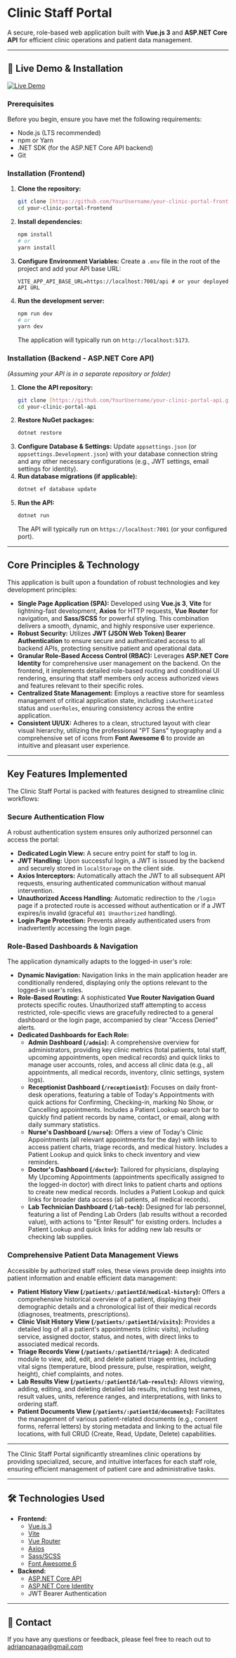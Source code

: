# Clinic Staff Portal

A secure, role-based web application built with **Vue.js 3** and **ASP.NET Core API** for efficient clinic operations and patient data management.

---

## 🚀 Live Demo & Installation

[![Live Demo](https://img.shields.io/badge/Live%20Demo-blue?style=for-the-badge)](YOUR_LIVE_DEMO_URL_HERE)
### Prerequisites

Before you begin, ensure you have met the following requirements:

* Node.js (LTS recommended)
* npm or Yarn
* .NET SDK (for the ASP.NET Core API backend)
* Git

### Installation (Frontend)

1.  **Clone the repository:**
    ```bash
    git clone [https://github.com/YourUsername/your-clinic-portal-frontend.git](https://github.com/YourUsername/your-clinic-portal-frontend.git)
    cd your-clinic-portal-frontend
    ```
2.  **Install dependencies:**
    ```bash
    npm install
    # or
    yarn install
    ```
3.  **Configure Environment Variables:**
    Create a `.env` file in the root of the project and add your API base URL:
    ```
    VITE_APP_API_BASE_URL=https://localhost:7001/api # or your deployed API URL
    ```
4.  **Run the development server:**
    ```bash
    npm run dev
    # or
    yarn dev
    ```
    The application will typically run on `http://localhost:5173`.

### Installation (Backend - ASP.NET Core API)

*(Assuming your API is in a separate repository or folder)*

1.  **Clone the API repository:**
    ```bash
    git clone [https://github.com/YourUsername/your-clinic-portal-api.git](https://github.com/YourUsername/your-clinic-portal-api.git)
    cd your-clinic-portal-api
    ```
2.  **Restore NuGet packages:**
    ```bash
    dotnet restore
    ```
3.  **Configure Database & Settings:**
    Update `appsettings.json` (or `appsettings.Development.json`) with your database connection string and any other necessary configurations (e.g., JWT settings, email settings for identity).
4.  **Run database migrations (if applicable):**
    ```bash
    dotnet ef database update
    ```
5.  **Run the API:**
    ```bash
    dotnet run
    ```
    The API will typically run on `https://localhost:7001` (or your configured port).

---

## Core Principles & Technology

This application is built upon a foundation of robust technologies and key development principles:

* **Single Page Application (SPA):** Developed using **Vue.js 3**, **Vite** for lightning-fast development, **Axios** for HTTP requests, **Vue Router** for navigation, and **Sass/SCSS** for powerful styling. This combination delivers a smooth, dynamic, and highly responsive user experience.
* **Robust Security:** Utilizes **JWT (JSON Web Token) Bearer Authentication** to ensure secure and authenticated access to all backend APIs, protecting sensitive patient and operational data.
* **Granular Role-Based Access Control (RBAC):** Leverages **ASP.NET Core Identity** for comprehensive user management on the backend. On the frontend, it implements detailed role-based routing and conditional UI rendering, ensuring that staff members only access authorized views and features relevant to their specific roles.
* **Centralized State Management:** Employs a reactive store for seamless management of critical application state, including `isAuthenticated` status and `userRoles`, ensuring consistency across the entire application.
* **Consistent UI/UX:** Adheres to a clean, structured layout with clear visual hierarchy, utilizing the professional "PT Sans" typography and a comprehensive set of icons from **Font Awesome 6** to provide an intuitive and pleasant user experience.

---

## Key Features Implemented

The Clinic Staff Portal is packed with features designed to streamline clinic workflows:

### Secure Authentication Flow

A robust authentication system ensures only authorized personnel can access the portal:

* **Dedicated Login View:** A secure entry point for staff to log in.
* **JWT Handling:** Upon successful login, a JWT is issued by the backend and securely stored in `localStorage` on the client side.
* **Axios Interceptors:** Automatically attach the JWT to all subsequent API requests, ensuring authenticated communication without manual intervention.
* **Unauthorized Access Handling:** Automatic redirection to the `/login` page if a protected route is accessed without authentication or if a JWT expires/is invalid (graceful `401 Unauthorized` handling).
* **Login Page Protection:** Prevents already authenticated users from inadvertently accessing the login page.

### Role-Based Dashboards & Navigation

The application dynamically adapts to the logged-in user's role:

* **Dynamic Navigation:** Navigation links in the main application header are conditionally rendered, displaying only the options relevant to the logged-in user's roles.
* **Role-Based Routing:** A sophisticated **Vue Router Navigation Guard** protects specific routes. Unauthorized staff attempting to access restricted, role-specific views are gracefully redirected to a general dashboard or the login page, accompanied by clear "Access Denied" alerts.
* **Dedicated Dashboards for Each Role:**
    * **Admin Dashboard (`/admin`):** A comprehensive overview for administrators, providing key clinic metrics (total patients, total staff, upcoming appointments, open medical records) and quick links to manage user accounts, roles, and access all clinic data (e.g., all appointments, all medical records, inventory, clinic settings, system logs).
    * **Receptionist Dashboard (`/receptionist`):** Focuses on daily front-desk operations, featuring a table of Today's Appointments with quick actions for Confirming, Checking-in, marking No Show, or Cancelling appointments. Includes a Patient Lookup search bar to quickly find patient records by name, contact, or email, along with daily summary statistics.
    * **Nurse's Dashboard (`/nurse`):** Offers a view of Today's Clinic Appointments (all relevant appointments for the day) with links to access patient charts, triage records, and medical history. Includes a Patient Lookup and quick links to check inventory and view reminders.
    * **Doctor's Dashboard (`/doctor`):** Tailored for physicians, displaying My Upcoming Appointments (appointments specifically assigned to the logged-in doctor) with direct links to patient charts and options to create new medical records. Includes a Patient Lookup and quick links for broader data access (all patients, all medical records).
    * **Lab Technician Dashboard (`/lab-tech`):** Designed for lab personnel, featuring a list of Pending Lab Orders (lab results without a recorded value), with actions to "Enter Result" for existing orders. Includes a Patient Lookup and quick links for adding new lab results or checking lab supplies.

### Comprehensive Patient Data Management Views

Accessible by authorized staff roles, these views provide deep insights into patient information and enable efficient data management:

* **Patient History View (`/patients/:patientId/medical-history`):** Offers a comprehensive historical overview of a patient, displaying their demographic details and a chronological list of their medical records (diagnoses, treatments, prescriptions).
* **Clinic Visit History View (`/patients/:patientId/visits`):** Provides a detailed log of all a patient's appointments (clinic visits), including service, assigned doctor, status, and notes, with direct links to associated medical records.
* **Triage Records View (`/patients/:patientId/triage`):** A dedicated module to view, add, edit, and delete patient triage entries, including vital signs (temperature, blood pressure, pulse, respiration, weight, height), chief complaints, and notes.
* **Lab Results View (`/patients/:patientId/lab-results`):** Allows viewing, adding, editing, and deleting detailed lab results, including test names, result values, units, reference ranges, and interpretations, with links to ordering staff.
* **Patient Documents View (`/patients/:patientId/documents`):** Facilitates the management of various patient-related documents (e.g., consent forms, referral letters) by storing metadata and linking to the actual file locations, with full CRUD (Create, Read, Update, Delete) capabilities.

---

The Clinic Staff Portal significantly streamlines clinic operations by providing specialized, secure, and intuitive interfaces for each staff role, ensuring efficient management of patient care and administrative tasks.

---

## 🛠️ Technologies Used

* **Frontend:**
    * [Vue.js 3](https://vuejs.org/)
    * [Vite](https://vitejs.dev/)
    * [Vue Router](https://router.vuejs.org/)
    * [Axios](https://axios-http.com/)
    * [Sass/SCSS](https://sass-lang.com/)
    * [Font Awesome 6](https://fontawesome.com/)
* **Backend:**
    * [ASP.NET Core API](https://learn.microsoft.com/en-us/aspnet/core/fundamentals/apis?view=aspnetcore-8.0)
    * [ASP.NET Core Identity](https://learn.microsoft.com/en-us/aspnet/core/security/authentication/identity?view=aspnetcore-8.0)
    * JWT Bearer Authentication

---

## 📧 Contact

If you have any questions or feedback, please feel free to reach out to adrianpanaga@gmail.com

